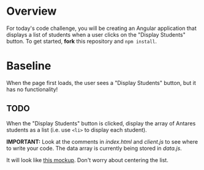 # Overview
For today's code challenge, you will be creating an Angular application that displays a list of students when a user clicks on the "Display Students" button. To get started, **fork** this repository and `npm install`.

# Baseline
When the page first loads, the user sees a "Display Students" button, but it has no functionality!

## TODO
When the "Display Students" button is clicked, display the array of Antares students as a list (i.e. use `<li>` to display each student).

**IMPORTANT:** Look at the comments in *index.html* and *client.js* to see where to write your code. The data array is currently being stored in *data.js*. 

It will look like [this mockup](https://ninjastorage.blob.core.windows.net/html/M9FLD/index.html#a6dc2c72-7210-8348-3a96-b0b0ec3434ef). Don't worry about centering the list.
